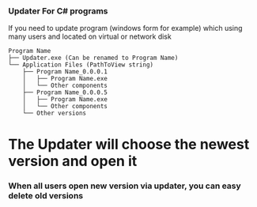 ### Updater For C# programs

If you need to update program (windows form for example) which using many users and located on virtual or network disk

    Program Name  
    ├── Updater.exe (Can be renamed to Program Name)
    └── Application Files (PathToView string)
        ├── Program Name_0.0.0.1
        │   ├── Program Name.exe
        │   └── Other components
        ├── Program Name_0.0.0.5 
        │   ├── Program Name.exe
        │   └── Other components
        └── Other versions
    
# The Updater will choose the newest version and open it 

### When all users open new version via updater, you can easy delete old versions 

